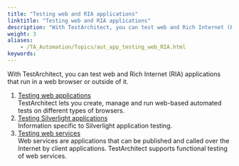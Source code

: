 ```yaml
--- 
title: "Testing web and RIA applications"
linktitle: "Testing web and RIA applications"
description: "With TestArchitect, you can test web and Rich Internet (RIA) applications that run in a web browser or outside of it."
weight: 3
aliases: 
    - /TA_Automation/Topics/aut_app_testing_web_RIA.html
keywords: 
---
```


With TestArchitect, you can test web and Rich Internet \(RIA\) applications that run in a web browser or outside of it.

1.  [Testing web applications](/automation-guide/application-testing/testing-web-and-ria-applications/testing-web-applications/)  
TestArchitect lets you create, manage and run web-based automated tests on different types of browsers.
2.  [Testing Silverlight applications](/automation-guide/application-testing/testing-web-and-ria-applications/testing-silverlight-applications/)  
Information specific to Silverlight application testing.
3.  [Testing web services](/automation-guide/application-testing/testing-web-and-ria-applications/testing-web-services/)  
Web services are applications that can be published and called over the Internet by client applications. TestArchitect supports functional testing of web services.




